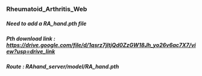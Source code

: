 ### Rheumatoid_Arthritis_Web


##### Need to add a RA_hand.pth file

##### Pth download link : https://drive.google.com/file/d/1qsrz7jItjQd0ZzGW18Jh_yo26v6ac7X7/view?usp=drive_link

##### Route : RAhand_server/model/RA_hand.pth
